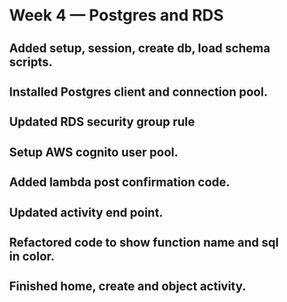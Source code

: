 # Week 4 — Postgres and RDS

## Added setup, session, create db, load schema scripts.

## Installed Postgres client and connection pool.

## Updated RDS security group rule

## Setup AWS cognito user pool.

## Added lambda post confirmation code.

## Updated activity end point.

## Refactored code to show function name and sql in color.

## Finished home, create and object activity.